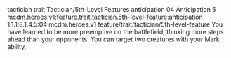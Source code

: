 <ability>
  <metadata>
    <class>tactician</class>
    <feature_type>trait</feature_type>
    <file_dpath>Tactician/5th-Level Features</file_dpath>
    <item_id>anticipation</item_id>
    <item_index>04</item_index>
    <item_name>Anticipation</item_name>
    <level>5</level>
    <scc>mcdm.heroes.v1:feature.trait.tactician.5th-level-feature:anticipation</scc>
    <scdc>1.1.1:8.1.4.5:04</scdc>
    <source>mcdm.heroes.v1</source>
    <type>feature/trait/tactician/5th-level-feature</type>
  </metadata>
  <effects>
    <effect type="mundane">You have learned to be more preemptive on the battlefield, thinking more steps ahead than your opponents. You can target two creatures with your Mark ability.</effect>
  </effects>
</ability>
